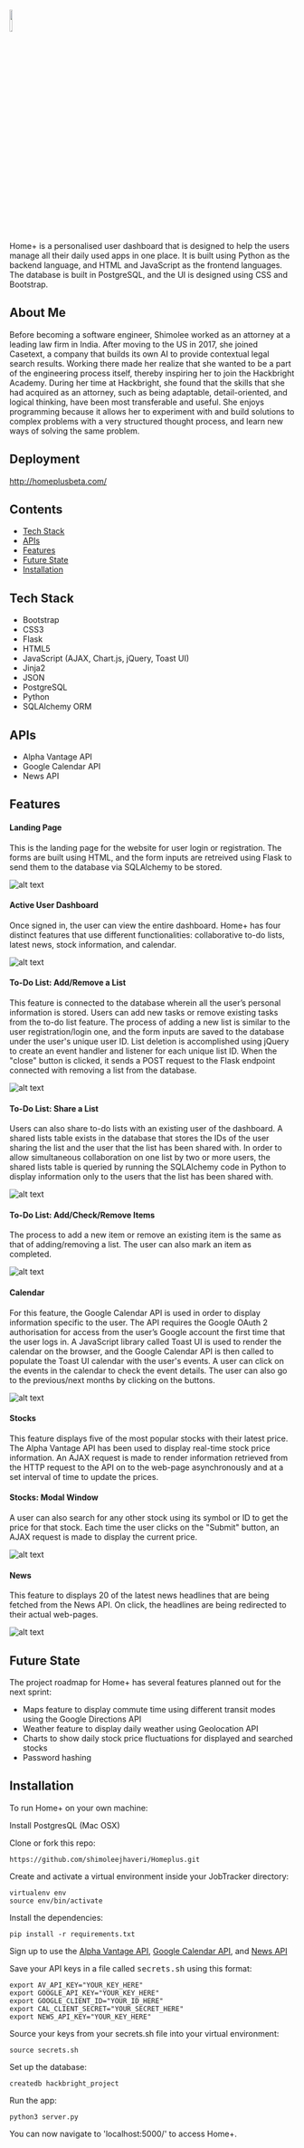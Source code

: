 # <img src="https://github.com/shimoleejhaveri/Homeplus/blob/master/static/img/logo1.svg" width="10%" alt="JobTracker">
Home+ is a personalised user dashboard that is designed to help the users manage all their daily used apps in one place. It is built using Python as the backend language, and HTML and JavaScript as the frontend languages. The database is built in PostgreSQL, and the UI is designed using CSS and Bootstrap.

## About Me
Before becoming a software engineer, Shimolee worked as an attorney at a leading law firm in India. After moving to the US in 2017, she joined Casetext, a company that builds its own AI to provide contextual legal search results. Working there made her realize that she wanted to be a part of the engineering process itself, thereby inspiring her to join the Hackbright Academy. During her time at Hackbright, she found that the skills that she had acquired as an attorney, such as being adaptable, detail-oriented, and logical thinking, have been most transferable and useful. She enjoys programming because it allows her to experiment with and build solutions to complex problems with a very structured thought process, and learn new ways of solving the same problem.

## Deployment
http://homeplusbeta.com/

## Contents
* [Tech Stack](#tech-stack)
* [APIs](#api)
* [Features](#features)
* [Future State](#future)
* [Installation](#installation)

## <a name="tech-stack"></a>Tech Stack
* Bootstrap
* CSS3
* Flask
* HTML5
* JavaScript (AJAX, Chart.js, jQuery, Toast UI)
* Jinja2
* JSON
* PostgreSQL
* Python
* SQLAlchemy ORM

## <a name="api"></a>APIs
* Alpha Vantage API
* Google Calendar API
* News API

## <a name="features"></a>Features

#### Landing Page
This is the landing page for the website for user login or registration. The forms are built using HTML, and the form inputs are retreived using Flask to send them to the database via SQLAlchemy to be stored.

![alt text](https://github.com/shimoleejhaveri/Homeplus/blob/master/static/img/Home%20page%20-%3E%20Register.gif "Home+ Landing Page")

#### Active User Dashboard
Once signed in, the user can view the entire dashboard. Home+ has four distinct features that use different functionalities: collaborative to-do lists, latest news, stock information, and calendar.

![alt text](https://github.com/shimoleejhaveri/Homeplus/blob/master/static/img/Login%20-%3E%20User%20Dashboard.gif "Home+ Active User Dashboard")

#### To-Do List: Add/Remove a List
This feature is connected to the database wherein all the user’s personal information is stored. Users can add new tasks or remove existing tasks from the to-do list feature. The process of adding a new list is similar to the user registration/login one, and the form inputs are saved to the database under the user's unique user ID. List deletion is accomplished using jQuery to create an event handler and listener for each unique list ID. When the "close" button is clicked, it sends a POST request to the Flask endpoint connected with removing a list from the database.

![alt text](https://github.com/shimoleejhaveri/Homeplus/blob/master/static/img/Add%20:%20Remove%20List.gif "Home+ Add/Remove List")

#### To-Do List: Share a List
Users can also share to-do lists with an existing user of the dashboard. A shared lists table exists in the database that stores the IDs of the user sharing the list and the user that the list has been shared with. In order to allow simultaneous collaboration on one list by two or more users, the shared lists table is queried by running the SQLAlchemy code in Python to display information only to the users that the list has been shared with.

![alt text](https://github.com/shimoleejhaveri/Homeplus/blob/master/static/img/Share%20List.gif "Home+ Share A List")

#### To-Do List: Add/Check/Remove Items
The process to add a new item or remove an existing item is the same as that of adding/removing a list. The user can also mark an item as completed.

![alt text](https://github.com/shimoleejhaveri/Homeplus/blob/master/static/img/Add%20:%20Remove%20:%20Complete%20Task.gif "Home+ Add/Check/Remove Items")

#### Calendar
For this feature, the Google Calendar API is used in order to display information specific to the user. The API requires the Google OAuth 2 authorisation for access from the user’s Google account the first time that the user logs in. A JavaScript library called Toast UI is used to render the calendar on the browser, and the Google Calendar API is then called to populate the Toast UI calendar with the user's events. A user can click on the events in the calendar to check the event details. The user can also go to the previous/next months by clicking on the buttons.

![alt text](https://github.com/shimoleejhaveri/Homeplus/blob/master/static/img/Calendar.gif "Home+ Calendar Authorisation")

#### Stocks
This feature displays five of the most popular stocks with their latest price. The Alpha Vantage API has been used to display real-time stock price information. An AJAX request is made to render information retrieved from the HTTP request to the API on to the web-page asynchronously and at a set interval of time to update the prices.

#### Stocks: Modal Window
A user can also search for any other stock using its symbol or ID to get the price for that stock. Each time the user clicks on the "Submit" button, an AJAX request is made to display the current price.

![alt text](https://github.com/shimoleejhaveri/Homeplus/blob/master/static/img/Stocks.gif "Home+ Stocks Modal Display")

#### News
This feature to displays 20 of the latest news headlines that are being fetched from the News API. On click, the headlines are being redirected to their actual web-pages.

![alt text](https://github.com/shimoleejhaveri/Homeplus/blob/master/static/img/News.gif "Home+ News Display")

## <a name="future"></a>Future State
The project roadmap for Home+ has several features planned out for the next sprint:
* Maps feature to display commute time using different transit modes using the Google Directions API
* Weather feature to display daily weather using Geolocation API
* Charts to show daily stock price fluctuations for displayed and searched stocks
* Password hashing

## <a name="installation"></a>Installation
To run Home+ on your own machine:

Install PostgresQL (Mac OSX)

Clone or fork this repo:
```
https://github.com/shimoleejhaveri/Homeplus.git
```

Create and activate a virtual environment inside your JobTracker directory:
```
virtualenv env
source env/bin/activate
```

Install the dependencies:
```
pip install -r requirements.txt
```

Sign up to use the [Alpha Vantage API](https://www.alphavantage.co/), [Google Calendar API](https://developers.google.com/calendar/), and [News API](https://newsapi.org/)

Save your API keys in a file called <kbd>secrets.sh</kbd> using this format:

```
export AV_API_KEY="YOUR_KEY_HERE"
export GOOGLE_API_KEY="YOUR_KEY_HERE"
export GOOGLE_CLIENT_ID="YOUR_ID_HERE"
export CAL_CLIENT_SECRET="YOUR_SECRET_HERE"
export NEWS_API_KEY="YOUR_KEY_HERE"
```

Source your keys from your secrets.sh file into your virtual environment:

```
source secrets.sh
```

Set up the database:

```
createdb hackbright_project
```

Run the app:

```
python3 server.py
```

You can now navigate to 'localhost:5000/' to access Home+.
